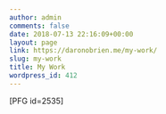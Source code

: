 ```yaml
---
author: admin
comments: false
date: 2018-07-13 22:16:09+00:00
layout: page
link: https://daronobrien.me/my-work/
slug: my-work
title: My Work
wordpress_id: 412
---
```


[PFG id=2535]
